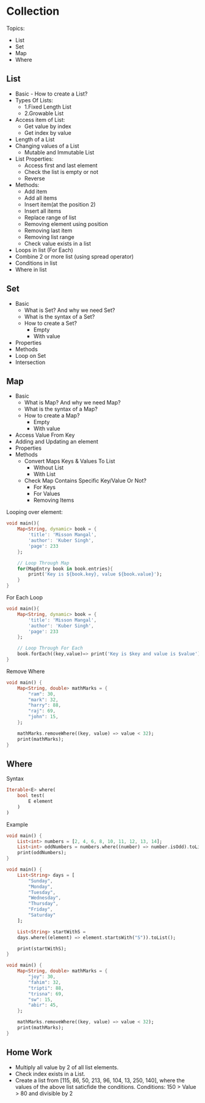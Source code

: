 # Collection

Topics:

- List
- Set
- Map
- Where

## List

- Basic - How to create a List?
- Types Of Lists:
  - 1.Fixed Length List
  - 2.Growable List
- Access item of List:
  - Get value by index
  - Get index by value
- Length of a List
- Changing values of a List
  - Mutable and Immutable List
- List Properties:
  - Access first and last element
  - Check the list is empty or not
  - Reverse
- Methods:
  - Add item
  - Add all items
  - Insert item(at the position 2)
  - Insert all items
  - Replace range of list
  - Removing element using position
  - Removing last item
  - Removing list range
  - Check value exists in a list
- Loops in list (For Each)
- Combine 2 or more list (using spread operator)
- Conditions in list
- Where in list

## Set

- Basic
  - What is Set? And why we need Set?
  - What is the syntax of a Set?
  - How to create a Set?
    - Empty
    - With value
- Properties
- Methods
- Loop on Set
- Intersection

## Map

- Basic
  - What is Map? And why we need Map?
  - What is the syntax of a Map?
  - How to create a Map?
    - Empty
    - With value
- Access Value From Key
- Adding and Updating an element
- Properties
- Methods
  - Convert Maps Keys & Values To List
    - Without List
    - With List
  - Check Map Contains Specific Key/Value Or Not?
    - For Keys
    - For Values
    - Removing Items

Looping over element:

```dart
void main(){
    Map<String, dynamic> book = {
        'title': 'Misson Mangal',
        'author': 'Kuber Singh',
        'page': 233
    };

    // Loop Through Map
    for(MapEntry book in book.entries){
        print('Key is ${book.key}, value ${book.value}');
    }
}
```

For Each Loop

```dart
void main(){
    Map<String, dynamic> book = {
        'title': 'Misson Mangal',
        'author': 'Kuber Singh',
        'page': 233
    };

    // Loop Through For Each
    book.forEach((key,value)=> print('Key is $key and value is $value'));
}
```

Remove Where

```dart
void main() {
    Map<String, double> mathMarks = {
        "ram": 30,
        "mark": 32,
        "harry": 88,
        "raj": 69,
        "john": 15,
    };

    mathMarks.removeWhere((key, value) => value < 32);
    print(mathMarks);
}
```

## Where

Syntax

```dart
Iterable<E> where(
    bool test(
        E element
    )
)
```

Example

```dart
void main() {
    List<int> numbers = [2, 4, 6, 8, 10, 11, 12, 13, 14];
    List<int> oddNumbers = numbers.where((number) => number.isOdd).toList();
    print(oddNumbers);
}
```

```dart
void main() {
    List<String> days = [
        "Sunday",
        "Monday",
        "Tuesday",
        "Wednesday",
        "Thursday",
        "Friday",
        "Saturday"
    ];

    List<String> startWithS =
    days.where((element) => element.startsWith("S")).toList();

    print(startWithS);
}
```

```dart
void main() {
    Map<String, double> mathMarks = {
        "joy": 30,
        "fahim": 32,
        "tripti": 88,
        "trisna": 69,
        "sw": 15,
        "abir": 45,
    };

    mathMarks.removeWhere((key, value) => value < 32);
    print(mathMarks);
}
```

## Home Work

- Multiply all value by 2 of all list elements.
- Check index exists in a List.
- Create a list from [115, 86, 50, 213, 96, 104, 13, 250, 140], where the values of the above list saticfide the conditions. Conditions: 150 > Value > 80 and divisible by 2
